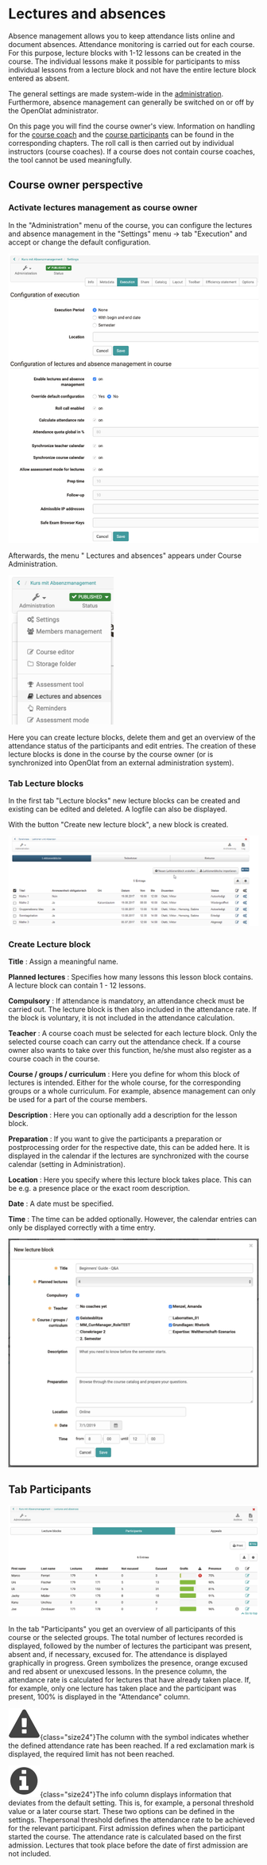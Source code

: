 # Lectures and absences

Absence management allows you to keep attendance lists online and document
absences. Attendance monitoring is carried out for each course. For this
purpose, lecture blocks with 1-12 lessons can be created in the course. The
individual lessons make it possible for participants to miss individual
lessons from a lecture block and not have the entire lecture block entered as
absent.

The general settings are made system-wide in the
[administration](../../manual_admin/administration/Lecture_and_roll_call_management.md). Furthermore, absence
management can generally be switched on or off by the OpenOlat administrator.

On this page you will find the course owner's view. Information on handling
for the [course coach](Lectures_-_Teacher_view.md) and the [course
participants](Lectures_-_User_view.md) can be found in the corresponding
chapters. The roll call is then carried out by individual instructors (course
coaches). If a course does not contain course coaches, the tool cannot be used
meaningfully.

## Course owner perspective

### Activate lectures management as course owner

In the "Administration" menu of the course, you can configure the lectures and
absence management in the "Settings" menu → tab "Execution" and accept or
change the default configuration.

![](assets/Absenz_Config_EN.png)

Afterwards, the menu " Lectures and absences" appears under Course
Administration.

![](assets/Absenz_menu_EN.png)

Here you can create lecture blocks, delete them and get an overview of the
attendance status of the participants and edit entries. The creation of these
lecture blocks is done in the course by the course owner (or is synchronized
into OpenOlat from an external administration system).

### Tab Lecture blocks

In the first tab "Lecture blocks" new lecture blocks can be created and
existing can be edited and deleted. A logfile can also be displayed.

With the button "Create new lecture block", a new block is created.

![](assets/Lektionen_erstellen.png)

### Create Lecture block

 **Title** : Assign a meaningful name.

 **Planned lectures** : Specifies how many lessons this lesson block contains.
A lecture block can contain 1 - 12 lessons.

 **Compulsory** : If attendance is mandatory, an attendance check must be
carried out. The lecture block is then also included in the attendance rate.
If the block is voluntary, it is not included in the attendance calculation.

 **Teacher** : A course coach must be selected for each lecture block. Only
the selected course coach can carry out the attendance check. If a course
owner also wants to take over this function, he/she must also register as a
course coach in the course.

 **Course / groups / curriculum** : Here you define for whom this block of
lectures is intended. Either for the whole course, for the corresponding
groups or a whole curriculum. For example, absence management can only be used
for a part of the course members.

 **Description** : Here you can optionally add a description for the lesson
block.

 **Preparation** : If you want to give the participants a preparation or
postprocessing order for the respective date, this can be added here. It is
displayed in the calendar if the lectures are synchronized with the course
calendar (setting in Administration).

 **Location** : Here you specify where this lecture block takes place. This
can be e.g. a presence place or the exact room description.

 **Date** : A date must be specified.

 **Time** : The time can be added optionally. However, the calendar entries
can only be displayed correctly with a time entry.

![](assets/Lectureblock_create_EN.png)

## Tab Participants

![](assets/Absenz_TN_EN.png)

In the tab "Participants" you get an overview of all participants of this
course or the selected groups. The total number of lectures recorded is
displayed, followed by the number of lectures the participant was present,
absent and, if necessary, excused for. The attendance is displayed graphically
in progress. Green symbolizes the presence, orange excused and red absent or
unexcused lessons. In the presence column, the attendance rate is calculated
for lectures that have already taken place. If, for example, only one lecture
has taken place and the participant was present, 100% is displayed in the
"Attendance" column.

![attention](assets/attention_434343_64.png){class="size24"}The column with the symbol indicates whether the defined attendance rate has been reached. If a red exclamation mark is displayed, the required limit has not been reached.

![attention](assets/infomessage.png){class="size24"}The info column displays information that deviates from the default setting. This is, for example, a personal threshold value or a later course start. These two options can be defined in the settings. Thepersonal threshold defines the attendance rate to be achieved for the relevant participant. First admission defines when the participant started the course.
The attendance rate is calculated based on the first admission. Lectures that took place before the date of first admission are not included.

